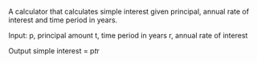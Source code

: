 A calculator that calculates simple interest given principal, annual rate of interest and time period in years.

Input:
   p, principal amount
   t, time period in years
   r, annual rate of interest

   Output
   simple interest = p*t*r
